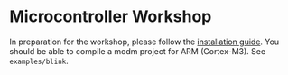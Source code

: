 
Microcontroller Workshop
========================

In preparation for the workshop, please follow the [installation guide](INSTALL.md).
You should be able to compile a modm project for ARM (Cortex-M3). See
`examples/blink`.
